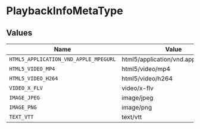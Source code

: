 # PlaybackInfoMetaType


## Values

| Name                                  | Value                                 |
| ------------------------------------- | ------------------------------------- |
| `HTML5_APPLICATION_VND_APPLE_MPEGURL` | html5/application/vnd.apple.mpegurl   |
| `HTML5_VIDEO_MP4`                     | html5/video/mp4                       |
| `HTML5_VIDEO_H264`                    | html5/video/h264                      |
| `VIDEO_X_FLV`                         | video/x-flv                           |
| `IMAGE_JPEG`                          | image/jpeg                            |
| `IMAGE_PNG`                           | image/png                             |
| `TEXT_VTT`                            | text/vtt                              |